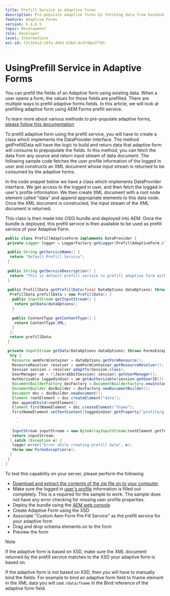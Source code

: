 ```yaml
---
title: Prefill Service in Adaptive Forms
description: Pre-populate adaptive forms by fetching data from backend data sources.
feature: Adaptive Forms
version: 6.4,6.5
topic: Development
role: Developer
level: Intermediate
exl-id: f2c324a3-cbfa-4942-b3bd-dc47d8a3f7b5
---
```

# UsingPrefill Service in Adaptive Forms

You can prefill the fields of an Adaptive form using existing data. When a user opens a form, the values for those fields are prefilled. There are multiple ways to prefill adaptive forms fields. In this article, we will look at prefilling adaptive form using AEM Forms prefill service.

To learn more about various methods to pre-populate adaptive forms, [please follow this documentation](https://helpx.adobe.com/experience-manager/6-4/forms/using/prepopulate-adaptive-form-fields.html#AEMFormsprefillservice)

To prefill adaptive form using the prefill service, you will have to create a class which implements the DataProvider interface. The method getPrefillData will have the logic to build and return data that adaptive form will consume to prepopulate the fields. In this method, you can fetch the data from any source and return input stream of data document. The following sample code fetches the user profile information of the logged in user and constructs an XML document whose input stream is returned to be consumed by the adaptive forms.

In the code snippet below we have a class which implements DataProvider interface. We get access to the logged in user, and then fetch the logged in user's profile information. We then create XML document with a root node element called "data" and append appropriate elements to this data node. Once the XML document is constructed, the input stream of the XML document is returned.

This class is then made into OSGi bundle and deployed into AEM. Once the bundle is deployed, this prefill service is then available to be used as prefill service of your Adaptive Form.

```java
public class PrefillAdaptiveForm implements DataProvider {
 private Logger logger = LoggerFactory.getLogger(PrefillAdaptiveForm.class);

 public String getServiceName() {
  return "Default Prefill Service";
 }
 
 public String getServiceDescription() {
  return "This is default prefill service to prefill adaptive form with user data";
 }
 
 public PrefillData getPrefillData(final DataOptions dataOptions) throws FormsException {
  PrefillData prefillData = new PrefillData() {
   public InputStream getInputStream() {
    return getData(dataOptions);
   }
   
   public ContentType getContentType() {
    return ContentType.XML;
   }
  };
  return prefillData;
 }

 private InputStream getData(DataOptions dataOptions) throws FormsException {  
  try {
   Resource aemFormContainer = dataOptions.getFormResource();
   ResourceResolver resolver = aemFormContainer.getResourceResolver();
   Session session = resolver.adaptTo(Session.class);
   UserManager um = ((JackrabbitSession) session).getUserManager();
   Authorizable loggedinUser = um.getAuthorizable(session.getUserID());
   DocumentBuilderFactory docFactory = DocumentBuilderFactory.newInstance();
   DocumentBuilder docBuilder = docFactory.newDocumentBuilder();
   Document doc = docBuilder.newDocument();
   Element rootElement = doc.createElement("data");
   doc.appendChild(rootElement);
   Element firstNameElement = doc.createElement("fname");
   firstNameElement.setTextContent(loggedinUser.getProperty("profile/givenName")[0].getString());
     .
     .
     .
   InputStream inputStream = new ByteArrayInputStream(rootElement.getTextContent().getBytes());
   return inputStream;
  } catch (Exception e) {
   logger.error("Error while creating prefill data", e);
   throw new FormsException(e);
  }
 }
}
```

To test this capability on your server, please perform the following

* [Download and extract the contents of the zip file on to your computer](assets/prefillservice.zip)
* Make sure the logged in [user's profile](http://localhost:4502/libs/granite/security/content/useradmin) information is filled out completely. This is a required for the sample to work. The sample does not have any error checking for missing user profile properties.
* Deploy the bundle using the [AEM web console](http://localhost:4502/system/console/bundles)
* Create Adaptive Form using the XSD
* Associate "Custom Aem Form Pre Fill Service" as the prefill service for your adaptive form
* Drag and drop schema elements on to the form
* Preview the form

>[!NOTE]
>
>If the adaptive form is based on XSD, make sure the XML document returned by the prefill service matches to the XSD your adaptive form is based on.
>
>If the adaptive form is not based on XSD, then you will have to manually bind the fields. For example to bind an adaptive form field to  fname  element in the XML data you will use `/data/fname`  in the Bind reference of the adaptive form field.
